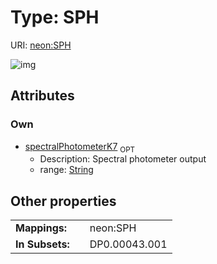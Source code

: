 
# Type: SPH




URI: [neon:SPH](https://data.neonscience.org/SPH)


![img](http://yuml.me/diagram/nofunky;dir:TB/class/[SPH&#124;spectralPhotometerK7:string%20%3F])

## Attributes


### Own

 * [spectralPhotometerK7](spectralPhotometerK7.md)  <sub>OPT</sub>
    * Description: Spectral photometer output
    * range: [String](types/String.md)

## Other properties

|  |  |  |
| --- | --- | --- |
| **Mappings:** | | neon:SPH |
| **In Subsets:** | | DP0.00043.001 |

